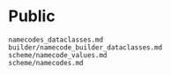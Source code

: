 # Public

```{toctree}
namecodes_dataclasses.md
builder/namecode_builder_dataclasses.md
scheme/namecode_values.md
scheme/namecodes.md
```